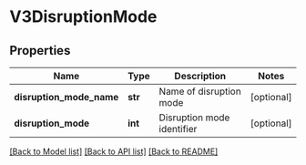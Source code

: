 # V3DisruptionMode

## Properties
Name | Type | Description | Notes
------------ | ------------- | ------------- | -------------
**disruption_mode_name** | **str** | Name of disruption mode | [optional] 
**disruption_mode** | **int** | Disruption mode identifier | [optional] 

[[Back to Model list]](../README.md#documentation-for-models) [[Back to API list]](../README.md#documentation-for-api-endpoints) [[Back to README]](../README.md)

